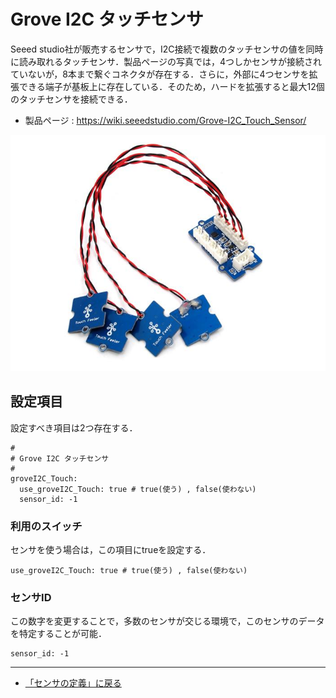 # Grove I2C タッチセンサ

Seeed studio社が販売するセンサで，I2C接続で複数のタッチセンサの値を同時に読み取れるタッチセンサ．製品ページの写真では，4つしかセンサが接続されていないが，8本まで繋ぐコネクタが存在する．さらに，外部に4つセンサを拡張できる端子が基板上に存在している．そのため，ハードを拡張すると最大12個のタッチセンサを接続できる．

- 製品ページ : https://wiki.seeedstudio.com/Grove-I2C_Touch_Sensor/

![Grove I2C タッチセンサ](../../images/Grove-I2C-Touch-Sensor.jpg)



## 設定項目
設定すべき項目は2つ存在する．

```
#
# Grove I2C タッチセンサ
#
groveI2C_Touch:
  use_groveI2C_Touch: true # true(使う) , false(使わない)
  sensor_id: -1
```

### 利用のスイッチ
センサを使う場合は，この項目にtrueを設定する．
```
use_groveI2C_Touch: true # true(使う) , false(使わない)
```


### センサID
この数字を変更することで，多数のセンサが交じる環境で，このセンサのデータを特定することが可能．
```
sensor_id: -1
```

***

- [「センサの定義」に戻る](../SensorDefinition.md)

